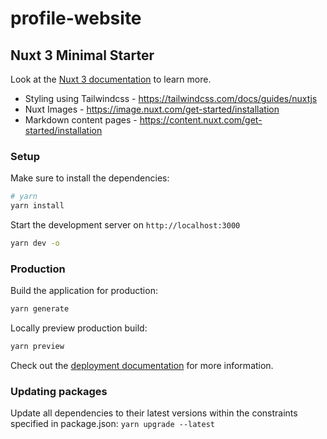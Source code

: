 # profile-website

## Nuxt 3 Minimal Starter

Look at the [Nuxt 3 documentation](https://nuxt.com/docs/getting-started/introduction) to learn more.

- Styling using Tailwindcss - https://tailwindcss.com/docs/guides/nuxtjs
- Nuxt Images - https://image.nuxt.com/get-started/installation
- Markdown content pages - https://content.nuxt.com/get-started/installation

### Setup

Make sure to install the dependencies:

```bash
# yarn
yarn install
```

Start the development server on `http://localhost:3000`

```bash
yarn dev -o
```

### Production

Build the application for production:

```bash
yarn generate
```

Locally preview production build:

```bash
yarn preview
```

Check out the [deployment documentation](https://nuxt.com/docs/getting-started/deployment) for more information.

### Updating packages

Update all dependencies to their latest versions within the constraints specified in package.json:
`yarn upgrade --latest`
